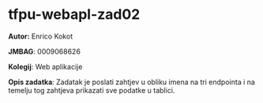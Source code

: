 # tfpu-webapl-zad02

**Autor:** Enrico Kokot

**JMBAG**: 0009068626

**Kolegij**: Web aplikacije

**Opis zadatka**: Zadatak je poslati zahtjev u obliku imena na tri endpointa i na temelju tog zahtjeva prikazati sve podatke u tablici.
